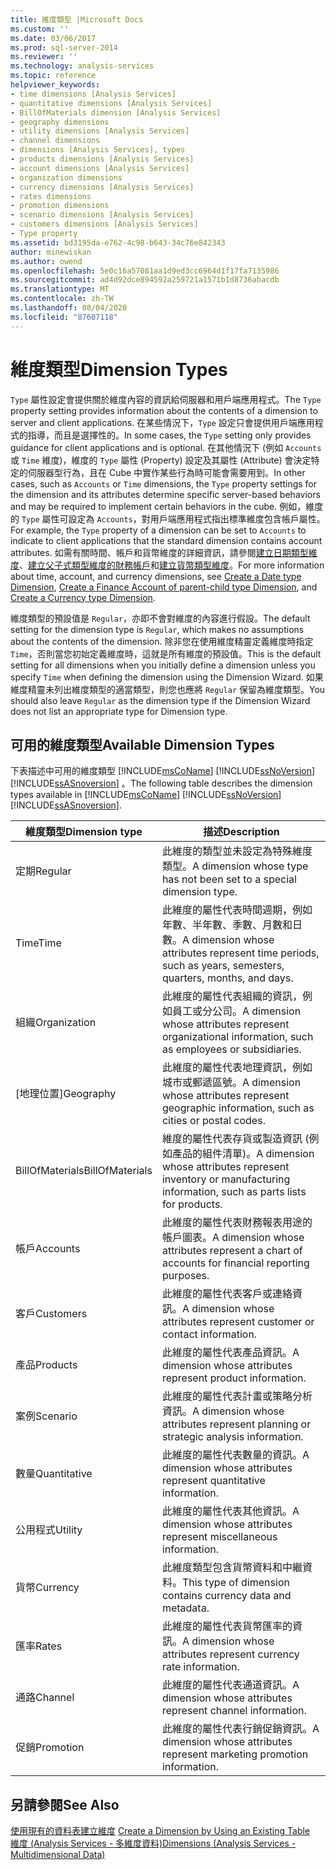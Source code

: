 ```yaml
---
title: 維度類型 |Microsoft Docs
ms.custom: ''
ms.date: 03/06/2017
ms.prod: sql-server-2014
ms.reviewer: ''
ms.technology: analysis-services
ms.topic: reference
helpviewer_keywords:
- time dimensions [Analysis Services]
- quantitative dimensions [Analysis Services]
- BillOfMaterials dimension [Analysis Services]
- geography dimensions
- utility dimensions [Analysis Services]
- channel dimensions
- dimensions [Analysis Services], types
- products dimensions [Analysis Services]
- account dimensions [Analysis Services]
- organization dimensions
- currency dimensions [Analysis Services]
- rates dimensions
- promotion dimensions
- scenario dimensions [Analysis Services]
- customers dimensions [Analysis Services]
- Type property
ms.assetid: bd3195da-e762-4c98-b643-34c76e842343
author: minewiskan
ms.author: owend
ms.openlocfilehash: 5e0c16a57081aa1d9ed3cc6964d1f17fa7135986
ms.sourcegitcommit: ad4d92dce894592a259721a1571b1d8736abacdb
ms.translationtype: MT
ms.contentlocale: zh-TW
ms.lasthandoff: 08/04/2020
ms.locfileid: "87607118"
---
```

# <a name="dimension-types"></a><span data-ttu-id="098d3-102">維度類型</span><span class="sxs-lookup"><span data-stu-id="098d3-102">Dimension Types</span></span>
  <span data-ttu-id="098d3-103">`Type` 屬性設定會提供關於維度內容的資訊給伺服器和用戶端應用程式。</span><span class="sxs-lookup"><span data-stu-id="098d3-103">The `Type` property setting provides information about the contents of a dimension to server and client applications.</span></span> <span data-ttu-id="098d3-104">在某些情況下，`Type` 設定只會提供用戶端應用程式的指導，而且是選擇性的。</span><span class="sxs-lookup"><span data-stu-id="098d3-104">In some cases, the `Type` setting only provides guidance for client applications and is optional.</span></span> <span data-ttu-id="098d3-105">在其他情況下 (例如 `Accounts` 或 `Time` 維度)，維度的 `Type` 屬性 (Property) 設定及其屬性 (Attribute) 會決定特定的伺服器型行為，且在 Cube 中實作某些行為時可能會需要用到。</span><span class="sxs-lookup"><span data-stu-id="098d3-105">In other cases, such as `Accounts` or `Time` dimensions, the `Type` property settings for the dimension and its attributes determine specific server-based behaviors and may be required to implement certain behaviors in the cube.</span></span> <span data-ttu-id="098d3-106">例如，維度的 `Type` 屬性可設定為 `Accounts`，對用戶端應用程式指出標準維度包含帳戶屬性。</span><span class="sxs-lookup"><span data-stu-id="098d3-106">For example, the `Type` property of a dimension can be set to `Accounts` to indicate to client applications that the standard dimension contains account attributes.</span></span> <span data-ttu-id="098d3-107">如需有關時間、帳戶和貨幣維度的詳細資訊，請參閱[建立日期類型維度](../multidimensional-models/database-dimensions-create-a-date-type-dimension.md)、[建立父子式類型維度的財務帳戶](../multidimensional-models/database-dimensions-finance-account-of-parent-child-type.md)和[建立貨幣類型維度](../multidimensional-models/database-dimensions-create-a-currency-type-dimension.md)。</span><span class="sxs-lookup"><span data-stu-id="098d3-107">For more information about time, account, and currency dimensions, see [Create a Date type Dimension](../multidimensional-models/database-dimensions-create-a-date-type-dimension.md), [Create a Finance Account of parent-child type Dimension](../multidimensional-models/database-dimensions-finance-account-of-parent-child-type.md), and [Create a Currency type Dimension](../multidimensional-models/database-dimensions-create-a-currency-type-dimension.md).</span></span>  
  
 <span data-ttu-id="098d3-108">維度類型的預設值是 `Regular`，亦即不會對維度的內容進行假設。</span><span class="sxs-lookup"><span data-stu-id="098d3-108">The default setting for the dimension type is `Regular`, which makes no assumptions about the contents of the dimension.</span></span> <span data-ttu-id="098d3-109">除非您在使用維度精靈定義維度時指定 `Time`，否則當您初始定義維度時，這就是所有維度的預設值。</span><span class="sxs-lookup"><span data-stu-id="098d3-109">This is the default setting for all dimensions when you initially define a dimension unless you specify `Time` when defining the dimension using the Dimension Wizard.</span></span> <span data-ttu-id="098d3-110">如果維度精靈未列出維度類型的適當類型，則您也應將 `Regular` 保留為維度類型。</span><span class="sxs-lookup"><span data-stu-id="098d3-110">You should also leave `Regular` as the dimension type if the Dimension Wizard does not list an appropriate type for Dimension type.</span></span>  
  
## <a name="available-dimension-types"></a><span data-ttu-id="098d3-111">可用的維度類型</span><span class="sxs-lookup"><span data-stu-id="098d3-111">Available Dimension Types</span></span>  
 <span data-ttu-id="098d3-112">下表描述中可用的維度類型 [!INCLUDE[msCoName](../../includes/msconame-md.md)] [!INCLUDE[ssNoVersion](../../includes/ssnoversion-md.md)] [!INCLUDE[ssASnoversion](../../includes/ssasnoversion-md.md)] 。</span><span class="sxs-lookup"><span data-stu-id="098d3-112">The following table describes the dimension types available in [!INCLUDE[msCoName](../../includes/msconame-md.md)] [!INCLUDE[ssNoVersion](../../includes/ssnoversion-md.md)] [!INCLUDE[ssASnoversion](../../includes/ssasnoversion-md.md)].</span></span>  
  
|<span data-ttu-id="098d3-113">維度類型</span><span class="sxs-lookup"><span data-stu-id="098d3-113">Dimension type</span></span>|<span data-ttu-id="098d3-114">描述</span><span class="sxs-lookup"><span data-stu-id="098d3-114">Description</span></span>|  
|--------------------|-----------------|  
|<span data-ttu-id="098d3-115">定期</span><span class="sxs-lookup"><span data-stu-id="098d3-115">Regular</span></span>|<span data-ttu-id="098d3-116">此維度的類型並未設定為特殊維度類型。</span><span class="sxs-lookup"><span data-stu-id="098d3-116">A dimension whose type has not been set to a special dimension type.</span></span>|  
|<span data-ttu-id="098d3-117">Time</span><span class="sxs-lookup"><span data-stu-id="098d3-117">Time</span></span>|<span data-ttu-id="098d3-118">此維度的屬性代表時間週期，例如年數、半年數、季數、月數和日數。</span><span class="sxs-lookup"><span data-stu-id="098d3-118">A dimension whose attributes represent time periods, such as years, semesters, quarters, months, and days.</span></span>|  
|<span data-ttu-id="098d3-119">組織</span><span class="sxs-lookup"><span data-stu-id="098d3-119">Organization</span></span>|<span data-ttu-id="098d3-120">此維度的屬性代表組織的資訊，例如員工或分公司。</span><span class="sxs-lookup"><span data-stu-id="098d3-120">A dimension whose attributes represent organizational information, such as employees or subsidiaries.</span></span>|  
|<span data-ttu-id="098d3-121">[地理位置]</span><span class="sxs-lookup"><span data-stu-id="098d3-121">Geography</span></span>|<span data-ttu-id="098d3-122">此維度的屬性代表地理資訊，例如城市或郵遞區號。</span><span class="sxs-lookup"><span data-stu-id="098d3-122">A dimension whose attributes represent geographic information, such as cities or postal codes.</span></span>|  
|<span data-ttu-id="098d3-123">BillOfMaterials</span><span class="sxs-lookup"><span data-stu-id="098d3-123">BillOfMaterials</span></span>|<span data-ttu-id="098d3-124">維度的屬性代表存貨或製造資訊 (例如產品的組件清單)。</span><span class="sxs-lookup"><span data-stu-id="098d3-124">A dimension whose attributes represent inventory or manufacturing information, such as parts lists for products.</span></span>|  
|<span data-ttu-id="098d3-125">帳戶</span><span class="sxs-lookup"><span data-stu-id="098d3-125">Accounts</span></span>|<span data-ttu-id="098d3-126">此維度的屬性代表財務報表用途的帳戶圖表。</span><span class="sxs-lookup"><span data-stu-id="098d3-126">A dimension whose attributes represent a chart of accounts for financial reporting purposes.</span></span>|  
|<span data-ttu-id="098d3-127">客戶</span><span class="sxs-lookup"><span data-stu-id="098d3-127">Customers</span></span>|<span data-ttu-id="098d3-128">此維度的屬性代表客戶或連絡資訊。</span><span class="sxs-lookup"><span data-stu-id="098d3-128">A dimension whose attributes represent customer or contact information.</span></span>|  
|<span data-ttu-id="098d3-129">產品</span><span class="sxs-lookup"><span data-stu-id="098d3-129">Products</span></span>|<span data-ttu-id="098d3-130">此維度的屬性代表產品資訊。</span><span class="sxs-lookup"><span data-stu-id="098d3-130">A dimension whose attributes represent product information.</span></span>|  
|<span data-ttu-id="098d3-131">案例</span><span class="sxs-lookup"><span data-stu-id="098d3-131">Scenario</span></span>|<span data-ttu-id="098d3-132">此維度的屬性代表計畫或策略分析資訊。</span><span class="sxs-lookup"><span data-stu-id="098d3-132">A dimension whose attributes represent planning or strategic analysis information.</span></span>|  
|<span data-ttu-id="098d3-133">數量</span><span class="sxs-lookup"><span data-stu-id="098d3-133">Quantitative</span></span>|<span data-ttu-id="098d3-134">此維度的屬性代表數量的資訊。</span><span class="sxs-lookup"><span data-stu-id="098d3-134">A dimension whose attributes represent quantitative information.</span></span>|  
|<span data-ttu-id="098d3-135">公用程式</span><span class="sxs-lookup"><span data-stu-id="098d3-135">Utility</span></span>|<span data-ttu-id="098d3-136">此維度的屬性代表其他資訊。</span><span class="sxs-lookup"><span data-stu-id="098d3-136">A dimension whose attributes represent miscellaneous information.</span></span>|  
|<span data-ttu-id="098d3-137">貨幣</span><span class="sxs-lookup"><span data-stu-id="098d3-137">Currency</span></span>|<span data-ttu-id="098d3-138">此維度類型包含貨幣資料和中繼資料。</span><span class="sxs-lookup"><span data-stu-id="098d3-138">This type of dimension contains currency data and metadata.</span></span>|  
|<span data-ttu-id="098d3-139">匯率</span><span class="sxs-lookup"><span data-stu-id="098d3-139">Rates</span></span>|<span data-ttu-id="098d3-140">此維度的屬性代表貨幣匯率的資訊。</span><span class="sxs-lookup"><span data-stu-id="098d3-140">A dimension whose attributes represent currency rate information.</span></span>|  
|<span data-ttu-id="098d3-141">通路</span><span class="sxs-lookup"><span data-stu-id="098d3-141">Channel</span></span>|<span data-ttu-id="098d3-142">此維度的屬性代表通道資訊。</span><span class="sxs-lookup"><span data-stu-id="098d3-142">A dimension whose attributes represent channel information.</span></span>|  
|<span data-ttu-id="098d3-143">促銷</span><span class="sxs-lookup"><span data-stu-id="098d3-143">Promotion</span></span>|<span data-ttu-id="098d3-144">此維度的屬性代表行銷促銷資訊。</span><span class="sxs-lookup"><span data-stu-id="098d3-144">A dimension whose attributes represent marketing promotion information.</span></span>|  
  
## <a name="see-also"></a><span data-ttu-id="098d3-145">另請參閱</span><span class="sxs-lookup"><span data-stu-id="098d3-145">See Also</span></span>  
 <span data-ttu-id="098d3-146">[使用現有的資料表建立維度](../multidimensional-models/create-a-dimension-by-using-an-existing-table.md) </span><span class="sxs-lookup"><span data-stu-id="098d3-146">[Create a Dimension by Using an Existing Table](../multidimensional-models/create-a-dimension-by-using-an-existing-table.md) </span></span>  
 [<span data-ttu-id="098d3-147">維度 &#40;Analysis Services - 多維度資料&#41;</span><span class="sxs-lookup"><span data-stu-id="098d3-147">Dimensions &#40;Analysis Services - Multidimensional Data&#41;</span></span>](dimensions-analysis-services-multidimensional-data.md)  
  
  
